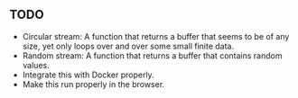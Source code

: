 ## TODO

- Circular stream: A function that returns a buffer that seems to be of any size, yet only loops over and over some small finite data.
- Random stream: A function that returns a buffer that contains random values.
- Integrate this with Docker properly.
- Make this run properly in the browser.